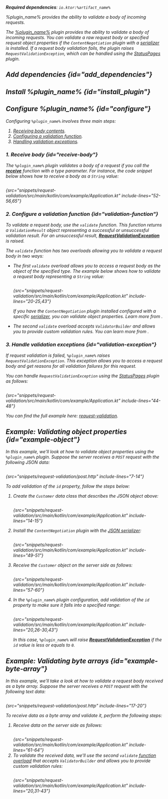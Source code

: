 [//]: # (title: Request validation)

<show-structure for="chapter" depth="2"/>

<var name="plugin_name" value="RequestValidation"/>
<var name="package_name" value="io.ktor.server.plugins.requestvalidation"/>
<var name="artifact_name" value="ktor-server-request-validation"/>

<tldr>
<p>
<b>Required dependencies</b>: <code>io.ktor:%artifact_name%</code>
</p>
<var name="example_name" value="request-validation"/>
<include from="lib.topic" element-id="download_example"/>
<include from="lib.topic" element-id="native_server_supported"/>
</tldr>

<link-summary>
%plugin_name% provides the ability to validate a body of incoming requests.
</link-summary>

The [%plugin_name%](https://api.ktor.io/ktor-server/ktor-server-plugins/ktor-server-request-validation/io.ktor.server.plugins.requestvalidation/-request-validation.html) plugin provides the ability to validate a body of incoming requests. You can validate a raw request body or specified request object properties if the `ContentNegotiation` plugin with a [serializer](server-serialization.md#configure_serializer) is installed. If a request body validation fails, the plugin raises `RequestValidationException`, which can be handled using the [StatusPages](server-status-pages.md) plugin.



## Add dependencies {id="add_dependencies"}

<include from="lib.topic" element-id="add_ktor_artifact_intro"/>
<include from="lib.topic" element-id="add_ktor_artifact"/>


## Install %plugin_name% {id="install_plugin"}

<include from="lib.topic" element-id="install_plugin"/>
<include from="lib.topic" element-id="install_plugin_route"/>


## Configure %plugin_name% {id="configure"}

Configuring `%plugin_name%` involves three main steps:

1. [Receiving body contents](#receive-body).
2. [Configuring a validation function](#validation-function).
3. [Handling validation exceptions](#validation-exception).

### 1. Receive body {id="receive-body"}

The `%plugin_name%` plugin validates a body of a request if you call the **[receive](server-requests.md#body_contents)** function with a type parameter. For instance, the code snippet below shows how to receive a body as a `String` value:

```kotlin
```
{src="snippets/request-validation/src/main/kotlin/com/example/Application.kt" include-lines="52-56,65"}


### 2. Configure a validation function {id="validation-function"}

To validate a request body, use the `validate` function. 
This function returns a `ValidationResult` object representing a successful or unsuccessful validation result.
For an unsuccessful result, **[RequestValidationException](#validation-exception)** is raised.

The `validate` function has two overloads allowing you to validate a request body in two ways:

- The first `validate` overload allows you to access a request body as the object of the specified type.
   The example below shows how to validate a request body representing a `String` value:
   ```kotlin
   ```
   {src="snippets/request-validation/src/main/kotlin/com/example/Application.kt" include-lines="20-25,43"}

   If you have the `ContentNegotiation` plugin installed configured with a specific [serializer](server-serialization.md#configure_serializer), you can validate object properties. Learn more from [](#example-object).

- The second `validate` overload accepts `ValidatorBuilder` and allows you to provide custom validation rules. 
   You can learn more from [](#example-byte-array).



### 3. Handle validation exceptions {id="validation-exception"}

If request validation is failed, `%plugin_name%` raises `RequestValidationException`.
This exception allows you to access a request body and get reasons for all validation failures for this request.

You can handle `RequestValidationException` using the [StatusPages](server-status-pages.md) plugin as follows:

```kotlin
```
{src="snippets/request-validation/src/main/kotlin/com/example/Application.kt" include-lines="44-48"}

You can find the full example here: [request-validation](https://github.com/ktorio/ktor-documentation/tree/%ktor_version%/codeSnippets/snippets/request-validation).


## Example: Validating object properties {id="example-object"}

In this example, we'll look at how to validate object properties using the `%plugin_name%` plugin.
Suppose the server receives a `POST` request with the following JSON data:

```HTTP
```
{src="snippets/request-validation/post.http" include-lines="7-14"}

To add validation of the `id` property, follow the steps below:

1. Create the `Customer` data class that describes the JSON object above:
   ```kotlin
   ```
   {src="snippets/request-validation/src/main/kotlin/com/example/Application.kt" include-lines="14-15"}

2. Install the `ContentNegotiation` plugin with the [JSON serializer](server-serialization.md#register_json):
   ```kotlin
   ```
   {src="snippets/request-validation/src/main/kotlin/com/example/Application.kt" include-lines="49-51"}

3. Receive the `Customer` object on the server side as follows:
   ```kotlin
   ```
   {src="snippets/request-validation/src/main/kotlin/com/example/Application.kt" include-lines="57-60"}
4. In the `%plugin_name%` plugin configuration, add validation of the `id` property to make sure it falls into a specified range:
   ```kotlin
   ```
   {src="snippets/request-validation/src/main/kotlin/com/example/Application.kt" include-lines="20,26-30,43"}
   
   In this case, `%plugin_name%` will raise **[RequestValidationException](#validation-exception)** if the `id` value is less or equals to `0`.



## Example: Validating byte arrays {id="example-byte-array"}

In this example, we'll take a look at how to validate a request body received as a byte array.
Suppose the server receives a `POST` request with the following text data:

```HTTP
```
{src="snippets/request-validation/post.http" include-lines="17-20"}

To receive data as a byte array and validate it, perform the following steps:

1. Receive data on the server side as follows:
   ```kotlin
   ```
   {src="snippets/request-validation/src/main/kotlin/com/example/Application.kt" include-lines="61-64"}
2. To validate the received data, we'll use the second `validate` [function overload](#validation-function) that accepts `ValidatorBuilder` and allows you to provide custom validation rules:
   ```kotlin
   ```
   {src="snippets/request-validation/src/main/kotlin/com/example/Application.kt" include-lines="20,31-43"}

